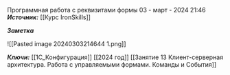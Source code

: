 
Программная работа с реквизитами формы
 03 - март - 2024  21:46 
***Источник:***  [[Курс IronSkills]] 

***Заметка*** 

![[Pasted image 20240303214644 1.png]]

***Ключи:*** [[1С_Конфигурация]] [[2024 год]]  [[Занятие 13 Клиент-серверная архитектура. Работа с управляемыми формами. Команды и События]]

